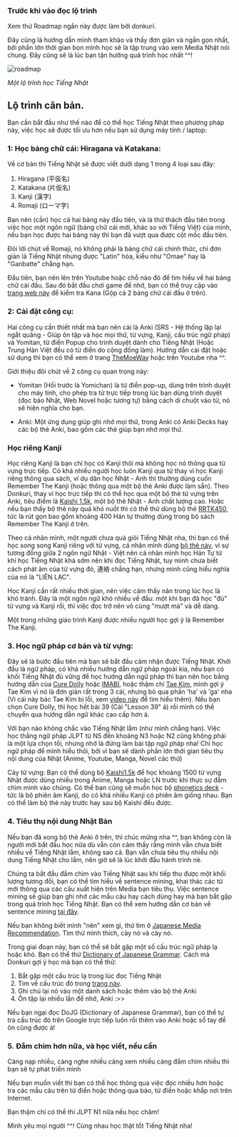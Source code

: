 ### Trước khi vào đọc lộ trình

Xem thử Roadmap ngắn này được làm bởi donkuri.

Đây cũng là hướng dẫn mình tham khảo và thấy đơn giản và ngắn gọn nhất, bởi phần lớn thời gian bọn mình học sẽ là tập trung vào xem Media Nhật nói chung. Đây cũng sẽ là lúc bạn tận hưởng quá trình học nhất ^^!

![roadmap](https://donkuri.github.io/learn-japanese/img/jp-flowchart.png)

_Một lộ trình học Tiếng Nhật_

  
## Lộ trình căn bản.  
Bạn cần bắt đầu như thế nào để có thể học Tiếng Nhật theo phương pháp này, việc học sẽ được tối ưu hơn nếu bạn sử dụng máy tính / laptop:  

### 1: Học bảng chữ cái: Hiragana và Katakana: 
Về cơ bản thì Tiếng Nhật sẽ được viết dưới dạng 1 trong 4 loại sau đây:

1. Hiragana (平仮名)
2. Katakana (片仮名)
3. Kanji (漢字)
4. Romaji (ローマ字)

Bạn nên (cần) học cả hai bảng này đầu tiên, và là thử thách đầu tiên trong việc học một ngôn ngữ (bảng chữ cái mới, khác so với Tiếng Việt) của mình, nếu bạn học được hai bảng này thì bạn đã vượt qua được cột mốc đầu tiên.  

Đôi lời chút về Romaji, nó không phải là bảng chữ cái chính thức, chỉ đơn giản là Tiếng Nhật nhưng được "Latin" hóa, kiểu như "Omae" hay là "Ganbatte" chẳng hạn.

Đầu tiên, bạn nên lên trên Youtube hoặc chỗ nào đó để tìm hiểu về hai bảng chữ cái đầu. Sau đó bắt đầu chơi game để nhớ, bạn có thể truy cập vào [trang web này](https://djtguide.neocities.org/kana/) để kiểm tra Kana (Gộp cả 2 bảng chữ cái đầu ở trên).

### 2: Cài đặt công cụ:  

Hai công cụ cần thiết nhất mà bạn nên cài là Anki (SRS - Hệ thống lặp lại ngắt quãng - Giúp ôn tập và học mọi thứ, từ vựng, Kanji, cấu trúc ngữ pháp) và Yomitan, từ điển Popup cho trình duyệt dành cho Tiếng Nhật (Hoặc Trung Hàn Việt đều có từ điển do cộng đồng làm). Hướng dẫn cài đặt hoặc sử dụng thì bạn có thể xem ở trang [TheMoeWay](http://learnjapanese.moe/) hoặc trên Youtube nha ^^.  

Giới thiệu đôi chút về 2 công cụ quan trọng này:

- Yomitan (Hồi trước là Yomichan) là từ điển pop-up, dùng trên trình duyệt cho máy tính, cho phép tra từ trực tiếp trong lúc bạn dùng trình duyệt (đọc báo Nhật, Web Novel hoặc tương tự) bằng cách di chuột vào từ, nó sẽ hiện nghĩa cho bạn.

- Anki: Một ứng dụng giúp ghi nhớ mọi thứ, trong Anki có Anki Decks hay các bộ thẻ Anki, bao gồm các thẻ giúp bạn nhớ mọi thứ.


### Học riêng Kanji

Học riêng Kanji là bạn chỉ học có Kanji thôi mà không học nó thông qua từ vựng trực tiếp. Có khá nhiều người học luôn Kanji qua từ thay vì học Kanji riêng thông qua sách, ví dụ dân học Nhật - Anh thì thường dùng cuốn Remember The Kanji (hoặc thông qua một bộ thẻ Anki được làm sẵn). Theo Donkuri, thay vì học trực tiếp thì có thể học qua một bộ thẻ từ vựng trên Anki, tiêu điểm là [Kaishi 1.5k](https://github.com/donkuri/Kaishi/releases), một bộ thẻ Nhật - Anh chất lượng cao. Hoặc nếu bạn thấy bộ thẻ này quá khó nuốt thì có thể thử dùng bộ thẻ [RRTK450](https://mega.nz/file/2SJiWC4b#hL98qtC_hiLlQDg0LqVJoqD2-5ywT2Nwd4kjROY_KwQ), tức là rút gọn bao gồm khoảng 400 Hán tự thường dùng trong bộ sách Remember The Kanji ở trên.

Theo cá nhân mình, một người chưa quá giỏi Tiếng Nhật nha, thì bạn có thể học song song Kanji riêng với từ vựng, cá nhân mình dùng [bộ thẻ này](https://ankiweb.net/shared/info/1589523564), vì sự tương đồng giữa 2 ngôn ngữ Nhật - Việt nên cá nhân mình học Hán Tự từ khi học Tiếng Nhật khá sớm nên khi đọc Tiếng Nhật, tuy mình chưa biết cách phát âm của từ vựng đó, 連絡 chẳng hạn, nhưng mình cũng hiểu nghĩa của nó là "LIÊN LẠC".

Học Kanji cần rất nhiều thời gian, nên việc cảm thấy nản trong lúc học là khó tránh. Đây là một ngôn ngữ khó nhiều về đầu: một khi bạn đã học "đủ" từ vựng và Kanji rồi, thì việc đọc trở nên vô cùng "mượt mà" và dễ dàng.

Một trong những giáo trình Kanji được nhiều người học gợi ý là Remember The Kanji.

### 3. Học ngữ pháp cơ bản và từ vựng:  
Đây sẽ là bước đầu tiên mà bạn sẽ bắt đầu cảm nhận được Tiếng Nhật. Khởi đầu là ngữ pháp, có khá nhiều hướng dẫn ngữ pháp ngoài kia, nếu bạn có khối Tiếng Nhật đủ vững để học hướng dẫn ngữ pháp thì bạn nên học bằng hướng dẫn của [Cure Dolly](https://www.youtube.com/playlist?list=PLg9uYxuZf8x_A-vcqqyOFZu06WlhnypWj) hoặc [IMABI](https://djtguide.github.io/grammar/imabi.html), hoặc thậm chí [Tae Kim](), mình gợi ý Tae Kim vì nó là đơn giản rất trong 3 cái, nhưng bỏ qua phần 'ha' và 'ga' nha (Vì cái này bác Tae Kim bị lỗi, xem [video này](https://youtu.be/-JuHi-yKGFc?list=PLg9uYxuZf8x_A-vcqqyOFZu06WlhnypWj) để tìm hiểu thêm). Nếu bạn chọn Cure Dolly, thì học hết bài 39 (Cái "Lesson 39" á) rồi mình có thể chuyển qua hướng dẫn ngữ khác cao cấp hơn á.

Với bạn nào không chắc vào Tiếng Nhật lắm (như mình chẳng hạn). Việc học thẳng ngữ pháp JLPT từ N5 đến khoảng N3 hoặc N2 cũng không phải là một lựa chọn tồi, nhưng nhớ là đừng làm bài tập ngữ pháp nha! Chỉ học ngữ pháp để mình hiểu thôi, bởi vì bạn sẽ dành phần lớn thời gian tiêu thụ nội dung của Nhật (Anime, Youtube, Manga, Novel các thứ)

Cày từ vựng: Bạn có thể dùng bộ [Kaishi1.5k](https://github.com/donkuri/Kaishi) để học khoảng 1500 từ vựng Nhật được dùng nhiều trong Anime, Manga hoặc LN trước khi thực sự đắm chìm mình vào chúng. Có thể bạn cũng sẽ muốn học bộ [phonetics deck](https://learnjapanese.moe/kanjiphonetics/) - tức là bộ phiên âm Kanji, do có khá nhiều Kanji có phiên âm giống nhau. Bạn có thể làm bộ thẻ này trước hay sau bộ Kaishi đều được.

### 4. Tiêu thụ nội dung Nhật Bản  

Nếu bạn đã xong bộ thẻ Anki ở trên, thì chúc mừng nha ^^, bạn không còn là người mới bắt đầu học nữa dù vẫn còn cảm thấy rằng mình vẫn chưa biết nhiều về Tiếng Nhật lắm, không sao cả. Bạn vẫn chưa tiêu thụ nhiều nội dung Tiếng Nhật cho lắm, nên giờ sẽ là lúc khởi đầu hành trình nè. 

Chúng ta bắt đầu đắm chìm vào Tiếng Nhật sau khi tiếp thu được một khối lượng tương đối, bạn có thể tìm hiểu về sentence mining, khai thác các từ mới thông qua các câu xuất hiện trên Media bạn tiêu thụ. Việc sentence mining sẽ giúp bạn ghi nhớ các mẫu câu hay cách dùng hay mà bạn bắt gặp trong quá trình học Tiếng Nhật. Bạn có thể xem hướng dẫn cơ bản về sentence mining [tại đây](https://www.youtube.com/watch?v=PLnJ1l6f7mQ). 

Nếu bạn không biết mình "nên" xem gì, thử tìm ở [Japanese Media Recommendation](https://ixrec.neocities.org/immersion/). Tìm thứ mình thích, cày nó và cày nó.

Trong giai đoạn này, bạn có thể sẽ bắt gặp một số cấu trúc ngữ pháp lạ hoặc khó. Bạn có thể thử [Dictionary of Japanese Grammar](https://djtguide.github.io/grammar/dojgmain.html). Cách mà Donkuri gợi ý học mà bạn có thể thử: 

1. Bắt gặp một cấu trúc lạ trong lúc đọc Tiếng Nhật
2. Tìm về cấu trúc đó trong [trang này](https://djtguide.github.io/grammar/masterreference.html).
3. Ghi chú lại nó vào một danh sách hoặc thêm vào bộ thẻ Anki
4. Ôn tập lại nhiều lần để nhớ, Anki :>>

Nếu bạn ngại đọc DoJG (Dictionary of Japanese Grammar), bạn có thể tự tra cấu trúc đó trên Google trực tiếp luôn rồi thêm vào Anki hoặc sổ tay để ôn cũng được á!

### 5. Đắm chìm hơn nữa, và học viết, nếu cần  

Càng nạp nhiều, càng nghe nhiều càng xem nhiều càng đắm chìm nhiều thì bạn sẽ tự phát triển mình

Nếu bạn muốn viết thì bạn có thể học thông qua việc đọc nhiều hơn hoặc tra các mẫu câu trên từ điển hoặc thông qua báo, từ điển hoặc khắp nơi trên Internet.

Bạn thậm chí có thể thi JLPT N1 nữa nếu học chăm!

Mình yêu mọi người ^^! Cùng nhau học thật tốt Tiếng Nhật nha!
